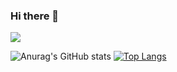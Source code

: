 ### Hi there 👋
<a href="https://opgc.me/#/users/halamLee" target="_blank"><img src="https://api.opgc.me/githubs/users/halamLee/tag/?border=normal" /></a>

![Anurag's GitHub stats](https://github-readme-stats.vercel.app/api?username=HalamLee&show_icons=true&theme=radical)
[![Top Langs](https://github-readme-stats.vercel.app/api/top-langs/?username=HalamLee&layout=compact)](https://github.com/HalamLee/github-readme-stats)

